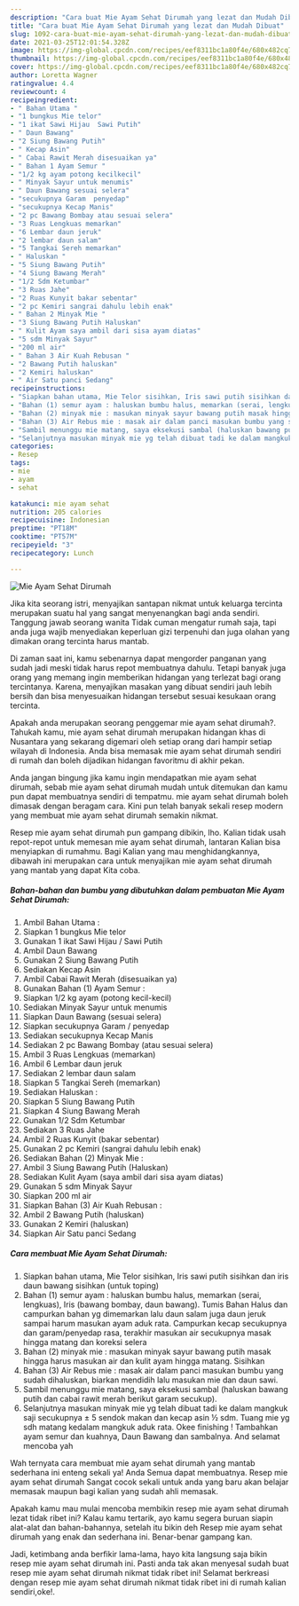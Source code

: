 ```yaml
---
description: "Cara buat Mie Ayam Sehat Dirumah yang lezat dan Mudah Dibuat"
title: "Cara buat Mie Ayam Sehat Dirumah yang lezat dan Mudah Dibuat"
slug: 1092-cara-buat-mie-ayam-sehat-dirumah-yang-lezat-dan-mudah-dibuat
date: 2021-03-25T12:01:54.328Z
image: https://img-global.cpcdn.com/recipes/eef8311bc1a80f4e/680x482cq70/mie-ayam-sehat-dirumah-foto-resep-utama.jpg
thumbnail: https://img-global.cpcdn.com/recipes/eef8311bc1a80f4e/680x482cq70/mie-ayam-sehat-dirumah-foto-resep-utama.jpg
cover: https://img-global.cpcdn.com/recipes/eef8311bc1a80f4e/680x482cq70/mie-ayam-sehat-dirumah-foto-resep-utama.jpg
author: Loretta Wagner
ratingvalue: 4.4
reviewcount: 4
recipeingredient:
- " Bahan Utama "
- "1 bungkus Mie telor"
- "1 ikat Sawi Hijau  Sawi Putih"
- " Daun Bawang"
- "2 Siung Bawang Putih"
- " Kecap Asin"
- " Cabai Rawit Merah disesuaikan ya"
- " Bahan 1 Ayam Semur "
- "1/2 kg ayam potong kecilkecil"
- " Minyak Sayur untuk menumis"
- " Daun Bawang sesuai selera"
- "secukupnya Garam  penyedap"
- "secukupnya Kecap Manis"
- "2 pc Bawang Bombay atau sesuai selera"
- "3 Ruas Lengkuas memarkan"
- "6 Lembar daun jeruk"
- "2 lembar daun salam"
- "5 Tangkai Sereh memarkan"
- " Haluskan "
- "5 Siung Bawang Putih"
- "4 Siung Bawang Merah"
- "1/2 Sdm Ketumbar"
- "3 Ruas Jahe"
- "2 Ruas Kunyit bakar sebentar"
- "2 pc Kemiri sangrai dahulu lebih enak"
- " Bahan 2 Minyak Mie "
- "3 Siung Bawang Putih Haluskan"
- " Kulit Ayam saya ambil dari sisa ayam diatas"
- "5 sdm Minyak Sayur"
- "200 ml air"
- " Bahan 3 Air Kuah Rebusan "
- "2 Bawang Putih haluskan"
- "2 Kemiri haluskan"
- " Air Satu panci Sedang"
recipeinstructions:
- "Siapkan bahan utama, Mie Telor sisihkan, Iris sawi putih sisihkan dan iris daun bawang sisihkan (untuk toping)"
- "Bahan (1) semur ayam : haluskan bumbu halus, memarkan (serai, lengkuas), Iris (bawang bombay, daun bawang). Tumis Bahan Halus dan campurkan bahan yg dimemarkan lalu daun salam juga daun jeruk sampai harum masukan ayam aduk rata. Campurkan kecap secukupnya dan garam/penyedap rasa, terakhir masukan air secukupnya masak hingga matang dan koreksi selera"
- "Bahan (2) minyak mie : masukan minyak sayur bawang putih masak hingga harus masukan air dan kulit ayam hingga matang. Sisihkan"
- "Bahan (3) Air Rebus mie : masak air dalam panci masukan bumbu yang sudah dihaluskan, biarkan mendidih lalu masukan mie dan daun sawi."
- "Sambil menunggu mie matang, saya eksekusi sambal (haluskan bawang putih dan cabai rawit merah berikut garam secukup)."
- "Selanjutnya masukan minyak mie yg telah dibuat tadi ke dalam mangkuk saji secukupnya ± 5 sendok makan dan kecap asin ½ sdm. Tuang mie yg sdh matang kedalam mangkuk aduk rata. Okee finishing ! Tambahkan ayam semur dan kuahnya, Daun Bawang dan sambalnya. And selamat mencoba yah"
categories:
- Resep
tags:
- mie
- ayam
- sehat

katakunci: mie ayam sehat 
nutrition: 205 calories
recipecuisine: Indonesian
preptime: "PT18M"
cooktime: "PT57M"
recipeyield: "3"
recipecategory: Lunch

---
```



![Mie Ayam Sehat Dirumah](https://img-global.cpcdn.com/recipes/eef8311bc1a80f4e/680x482cq70/mie-ayam-sehat-dirumah-foto-resep-utama.jpg)

Jika kita seorang istri, menyajikan santapan nikmat untuk keluarga tercinta merupakan suatu hal yang sangat menyenangkan bagi anda sendiri. Tanggung jawab seorang  wanita Tidak cuman mengatur rumah saja, tapi anda juga wajib menyediakan keperluan gizi terpenuhi dan juga olahan yang dimakan orang tercinta harus mantab.

Di zaman  saat ini, kamu sebenarnya dapat mengorder panganan yang sudah jadi meski tidak harus repot membuatnya dahulu. Tetapi banyak juga orang yang memang ingin memberikan hidangan yang terlezat bagi orang tercintanya. Karena, menyajikan masakan yang dibuat sendiri jauh lebih bersih dan bisa menyesuaikan hidangan tersebut sesuai kesukaan orang tercinta. 



Apakah anda merupakan seorang penggemar mie ayam sehat dirumah?. Tahukah kamu, mie ayam sehat dirumah merupakan hidangan khas di Nusantara yang sekarang digemari oleh setiap orang dari hampir setiap wilayah di Indonesia. Anda bisa memasak mie ayam sehat dirumah sendiri di rumah dan boleh dijadikan hidangan favoritmu di akhir pekan.

Anda jangan bingung jika kamu ingin mendapatkan mie ayam sehat dirumah, sebab mie ayam sehat dirumah mudah untuk ditemukan dan kamu pun dapat membuatnya sendiri di tempatmu. mie ayam sehat dirumah boleh dimasak dengan beragam cara. Kini pun telah banyak sekali resep modern yang membuat mie ayam sehat dirumah semakin nikmat.

Resep mie ayam sehat dirumah pun gampang dibikin, lho. Kalian tidak usah repot-repot untuk memesan mie ayam sehat dirumah, lantaran Kalian bisa menyiapkan di rumahmu. Bagi Kalian yang mau menghidangkannya, dibawah ini merupakan cara untuk menyajikan mie ayam sehat dirumah yang mantab yang dapat Kita coba.

<!--inarticleads1-->

##### Bahan-bahan dan bumbu yang dibutuhkan dalam pembuatan Mie Ayam Sehat Dirumah:

1. Ambil  Bahan Utama :
1. Siapkan 1 bungkus Mie telor
1. Gunakan 1 ikat Sawi Hijau / Sawi Putih
1. Ambil  Daun Bawang
1. Gunakan 2 Siung Bawang Putih
1. Sediakan  Kecap Asin
1. Ambil  Cabai Rawit Merah (disesuaikan ya)
1. Gunakan  Bahan (1) Ayam Semur :
1. Siapkan 1/2 kg ayam (potong kecil-kecil)
1. Sediakan  Minyak Sayur untuk menumis
1. Siapkan  Daun Bawang (sesuai selera)
1. Siapkan secukupnya Garam / penyedap
1. Sediakan secukupnya Kecap Manis
1. Sediakan 2 pc Bawang Bombay (atau sesuai selera)
1. Ambil 3 Ruas Lengkuas (memarkan)
1. Ambil 6 Lembar daun jeruk
1. Sediakan 2 lembar daun salam
1. Siapkan 5 Tangkai Sereh (memarkan)
1. Sediakan  Haluskan :
1. Siapkan 5 Siung Bawang Putih
1. Siapkan 4 Siung Bawang Merah
1. Gunakan 1/2 Sdm Ketumbar
1. Sediakan 3 Ruas Jahe
1. Ambil 2 Ruas Kunyit (bakar sebentar)
1. Gunakan 2 pc Kemiri (sangrai dahulu lebih enak)
1. Sediakan  Bahan (2) Minyak Mie :
1. Ambil 3 Siung Bawang Putih (Haluskan)
1. Sediakan  Kulit Ayam (saya ambil dari sisa ayam diatas)
1. Gunakan 5 sdm Minyak Sayur
1. Siapkan 200 ml air
1. Siapkan  Bahan (3) Air Kuah Rebusan :
1. Ambil 2 Bawang Putih (haluskan)
1. Gunakan 2 Kemiri (haluskan)
1. Siapkan  Air Satu panci Sedang




<!--inarticleads2-->

##### Cara membuat Mie Ayam Sehat Dirumah:

1. Siapkan bahan utama, Mie Telor sisihkan, Iris sawi putih sisihkan dan iris daun bawang sisihkan (untuk toping)
1. Bahan (1) semur ayam : haluskan bumbu halus, memarkan (serai, lengkuas), Iris (bawang bombay, daun bawang). Tumis Bahan Halus dan campurkan bahan yg dimemarkan lalu daun salam juga daun jeruk sampai harum masukan ayam aduk rata. Campurkan kecap secukupnya dan garam/penyedap rasa, terakhir masukan air secukupnya masak hingga matang dan koreksi selera
1. Bahan (2) minyak mie : masukan minyak sayur bawang putih masak hingga harus masukan air dan kulit ayam hingga matang. Sisihkan
1. Bahan (3) Air Rebus mie : masak air dalam panci masukan bumbu yang sudah dihaluskan, biarkan mendidih lalu masukan mie dan daun sawi.
1. Sambil menunggu mie matang, saya eksekusi sambal (haluskan bawang putih dan cabai rawit merah berikut garam secukup).
1. Selanjutnya masukan minyak mie yg telah dibuat tadi ke dalam mangkuk saji secukupnya ± 5 sendok makan dan kecap asin ½ sdm. Tuang mie yg sdh matang kedalam mangkuk aduk rata. Okee finishing ! Tambahkan ayam semur dan kuahnya, Daun Bawang dan sambalnya. And selamat mencoba yah




Wah ternyata cara membuat mie ayam sehat dirumah yang mantab sederhana ini enteng sekali ya! Anda Semua dapat membuatnya. Resep mie ayam sehat dirumah Sangat cocok sekali untuk anda yang baru akan belajar memasak maupun bagi kalian yang sudah ahli memasak.

Apakah kamu mau mulai mencoba membikin resep mie ayam sehat dirumah lezat tidak ribet ini? Kalau kamu tertarik, ayo kamu segera buruan siapin alat-alat dan bahan-bahannya, setelah itu bikin deh Resep mie ayam sehat dirumah yang enak dan sederhana ini. Benar-benar gampang kan. 

Jadi, ketimbang anda berfikir lama-lama, hayo kita langsung saja bikin resep mie ayam sehat dirumah ini. Pasti anda tak akan menyesal sudah buat resep mie ayam sehat dirumah nikmat tidak ribet ini! Selamat berkreasi dengan resep mie ayam sehat dirumah nikmat tidak ribet ini di rumah kalian sendiri,oke!.

